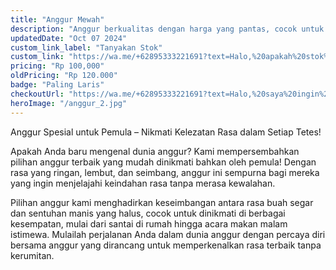 ```yaml
---
title: "Anggur Mewah"
description: "Anggur berkualitas dengan harga yang pantas, cocok untuk pemula."
updatedDate: "Oct 07 2024"
custom_link_label: "Tanyakan Stok"
custom_link: "https://wa.me/+62895333221691?text=Halo,%20apakah%20stok%20untuk%20anggur%20mewah%20masih%20tersedia?"
pricing: "Rp 100,000"
oldPricing: "Rp 120.000"
badge: "Paling Laris"
checkoutUrl: "https://wa.me/+62895333221691?text=Halo,%20saya%20ingin%20membeli%20produk%20anggur"
heroImage: "/anggur_2.jpg"
---
```


Anggur Spesial untuk Pemula – Nikmati Kelezatan Rasa dalam Setiap Tetes!

Apakah Anda baru mengenal dunia anggur? Kami mempersembahkan pilihan anggur terbaik yang mudah dinikmati bahkan oleh pemula! Dengan rasa yang ringan, lembut, dan seimbang, anggur ini sempurna bagi mereka yang ingin menjelajahi keindahan rasa tanpa merasa kewalahan.

Pilihan anggur kami menghadirkan keseimbangan antara rasa buah segar dan sentuhan manis yang halus, cocok untuk dinikmati di berbagai kesempatan, mulai dari santai di rumah hingga acara makan malam istimewa. Mulailah perjalanan Anda dalam dunia anggur dengan percaya diri bersama anggur yang dirancang untuk memperkenalkan rasa terbaik tanpa kerumitan.
